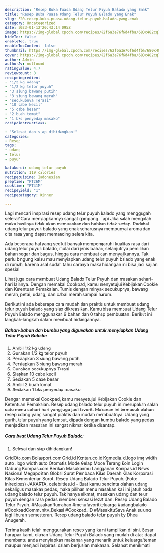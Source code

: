 ```yaml
---
description: "Resep Buka Puasa Udang Telur Puyuh Balado yang Enak"
title: "Resep Buka Puasa Udang Telur Puyuh Balado yang Enak"
slug: 320-resep-buka-puasa-udang-telur-puyuh-balado-yang-enak
category: Uncategorized
date: 2023-01-12T20:43:14.095Z
image: https://img-global.cpcdn.com/recipes/62f6a3e76f6d4fba/680x482cq70/udang-telur-puyuh-balado-foto-resep-utama.jpg
hideToc: false
enableToc: true
enableTocContent: false
thumbnail: https://img-global.cpcdn.com/recipes/62f6a3e76f6d4fba/680x482cq70/udang-telur-puyuh-balado-foto-resep-utama.jpg
cover: https://img-global.cpcdn.com/recipes/62f6a3e76f6d4fba/680x482cq70/udang-telur-puyuh-balado-foto-resep-utama.jpg
author: Admin
authorAv: notfound
ratingvalue: 4.7
reviewcount: 8
recipeingredient:
- "1/2 kg udang"
- "1/2 kg telor puyuh"
- "3 siung bawang putih"
- "3 siung bawang merah"
- "secukupnya Terasi"
- "10 cabe kecil"
- "5 cabe besar"
- "2 buah tomat"
- "1 bks penyedap masako"
recipeinstructions:

- "Selesai dan siap dihidangkan!"
categories:
- Resep
tags:
- udang
- telur
- puyuh

katakunci: udang telur puyuh 
nutrition: 119 calories
recipecuisine: Indonesian
preptime: "PT26M"
cooktime: "PT41M"
recipeyield: "1"
recipecategory: Dinner

---
```



Lagi mencari inspirasi resep udang telur puyuh balado yang menggugah selera? Cara menyiapkannya sangat gampang. Tapi Jika salah mengolah maka hasilnya tidak akan memuaskan dan bahkan tidak sedap. Padahal udang telur puyuh balado yang enak seharusnya mempunyai aroma dan cita rasa yang dapat memancing selera kita.


Ada beberapa hal yang sedikit banyak mempengaruhi kualitas rasa dari udang telur puyuh balado, mulai dari jenis bahan, selanjutnya pemilihan bahan segar dan bagus, hingga cara membuat dan menyajikannya. Tak perlu bingung kalau mau menyiapkan udang telur puyuh balado yang enak di rumah, karena asal sudah tahu caranya maka hidangan ini bisa jadi sajian spesial.

Lihat juga cara membuat Udang Balado Telur Puyuh dan masakan sehari-hari lainnya. Dengan memakai Cookpad, kamu menyetujui Kebijakan Cookie dan Ketentuan Pemakaian. Tumis dengan minyak secukupnya, bawang merah, petai, udang, dan cabai merah sampai harum.


Berikut ini ada beberapa cara mudah dan praktis untuk membuat udang telur puyuh balado yang siap dikreasikan. Kamu bisa membuat Udang Telur Puyuh Balado menggunakan 9 bahan dan 0 tahap pembuatan. Berikut ini langkah-langkah dalam membuat hidangannya.

<!--inarticleads1-->

##### Bahan-bahan dan bumbu yang digunakan untuk menyiapkan Udang Telur Puyuh Balado:

1. Ambil 1/2 kg udang
1. Gunakan 1/2 kg telor puyuh
1. Persiapkan 3 siung bawang putih
1. Persiapkan 3 siung bawang merah
1. Gunakan secukupnya Terasi
1. Siapkan 10 cabe kecil
1. Sediakan 5 cabe besar
1. Ambil 2 buah tomat
1. Sediakan 1 bks penyedap masako


Dengan memakai Cookpad, kamu menyetujui Kebijakan Cookie dan Ketentuan Pemakaian. Resep udang balado telur puyuh ini merupakan salah satu menu sehari-hari yang juga jadi favorit. Makanan ini termasuk olahan resep udang yang sangat praktis dan mudah membuatnya. Udang yang gurih, telur puyuh yang lembut, dipadu dengan bumbu balado yang pedas menjadikan masakan ini sangat nikmat ketika disantap. 

<!--inarticleads2-->

##### Cara buat Udang Telur Puyuh Balado:


1. Selesai dan siap dihidangkan!

GridOto.com Bolasport.com Grid.id Kontan.co.id Kgmedia.id.logo img width auto .logo width auto Otomatis Mode Gelap Mode Terang Koin Login Gabung Kompas.com Berikan Masukanmu Langganan Kompas.id News Nasional Megapolitan Global Surat Pembaca Kilas Daerah Kilas Korporasi Kilas Kementerian Sorot. Resep Udang Balado Telur Puyuh. (Foto: inirecipes) JAKARTA, celebrities.id - Buat kamu pencinta olahan udang sekaligus masakan pedas, maka pilihan menu masakan kali ini jatuh pada udang balado telur puyuh. Tak hanya nikmat, masakan udang dan telur puyuh dengan rasa pedas memberi sensasi lezat dan. Resep Udang Balado Telur Puyuh. #MasakanRumahan #menufavoritkeluarga #udangbalado #CookpadCommunity_Bekasi #Cookpad_ID #MasakItuSaya Anak sulung lagi liburan semesteran. Resep udang balado telur puyuh by Dhea Anugerah. 

Terima kasih telah menggunakan resep yang kami tampilkan di sini. Besar harapan kami, olahan Udang Telur Puyuh Balado yang mudah di atas dapat membantu anda menyiapkan makanan yang menarik untuk keluarga/teman maupun menjadi inspirasi dalam berjualan makanan. Selamat menikmati
